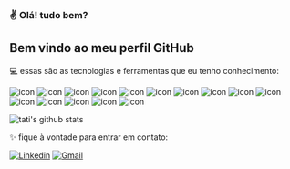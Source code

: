 ### :v: Olá! tudo bem?
## Bem vindo ao meu perfil GitHub 

:computer: essas são as tecnologias e ferramentas que eu tenho conhecimento:

![icon](https://img.shields.io/badge/-VSCode-007ACC?&style=for-the-badge&logo=visual-studio-code&logoColor=white)
![icon](https://img.shields.io/badge/html5%20-%23E34F26.svg?&style=for-the-badge&logo=html5&logoColor=white)
![icon](https://img.shields.io/badge/css3%20-%231572B6.svg?&style=for-the-badge&logo=css3&logoColor=white)
![icon](https://img.shields.io/badge/-Bootstrap-563D7C?&style=for-the-badge&logo=bootstrap&logoColor=white)
![icon](https://img.shields.io/badge/JavaScript-F7DF1E?style=for-the-badge&logo=javascript&logoColor=black)
![icon](https://img.shields.io/badge/react%20-61DAFB.svg?&style=for-the-badge&logo=react&logoColor=black)
![icon](https://img.shields.io/badge/github-181717?&style=for-the-badge&logo=github&logoColor=white)
![icon](https://img.shields.io/badge/git%20-%23F05033.svg?&style=for-the-badge&logo=git&logoColor=white)
![icon](https://img.shields.io/badge/nodejs-339933?style=for-the-badge&logo=node.js&logoColor=white)
![icon](https://img.shields.io/badge/express-000000?style=for-the-badge&logo=express&logoColor=white)
![icon](https://img.shields.io/badge/MySQL-00000F?style=for-the-badge&logo=mysql&logoColor=white)
![icon](https://img.shields.io/badge/MongoDB-47A248?style=for-the-badge&logo=mongodb&logoColor=white)
![icon](https://img.shields.io/badge/-Angular-DD0031?&style=for-the-badge&logo=angular&logoColor=white)
![icon](https://img.shields.io/badge/Java-ED8B00?style=for-the-badge&logo=java&logoColor=white)
![icon](https://img.shields.io/badge/php%20-AEB2D5?style=for-the-badge&logo=php&logoColor=white)




![tati's github stats](https://github-readme-stats.vercel.app/api?username=leonardoSant2&count_private=true&show_icons=true&theme=calm)

:sparkles: fique à vontade para entrar em contato:

[![Linkedin](https://img.shields.io/badge/-LinkedIn-blue?style=for-the-badge&logo=Linkedin&logoColor=white&link=https://www.linkedin.com/in/leonardosant2/)](https://www.linkedin.com/in/leonardosant2/)
[![Gmail](https://img.shields.io/badge/-Gmail-EA4335?style=for-the-badge&logo=Gmail&logoColor=white&link=mailto:leonardo201220@gmail.com)](mailto:leonardo201220@gmail.com)

